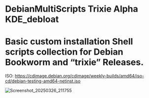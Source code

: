 # DebianMultiScripts Trixie Alpha KDE_debloat

# Basic custom installation Shell scripts collection for Debian Bookworm and “trixie” Releases.

ISO: https://cdimage.debian.org/cdimage/weekly-builds/amd64/iso-cd/debian-testing-amd64-netinst.iso

![Screenshot_20250326_211755](https://github.com/user-attachments/assets/1fd8db37-0854-46cd-8222-2959b45fbf86)

